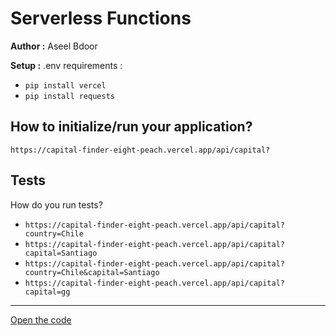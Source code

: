 # Serverless Functions
**Author :** Aseel Bdoor

**Setup :**
.env requirements : 
- `pip install vercel`
- `pip install requests`

## How to initialize/run your application?
```
https://capital-finder-eight-peach.vercel.app/api/capital?
``` 

## Tests
How do you run tests?
- `https://capital-finder-eight-peach.vercel.app/api/capital?country=Chile`
- `https://capital-finder-eight-peach.vercel.app/api/capital?capital=Santiago`
- `https://capital-finder-eight-peach.vercel.app/api/capital?country=Chile&capital=Santiago`
- `https://capital-finder-eight-peach.vercel.app/api/capital?capital=gg`
****
[Open the code](./api/capital.py)